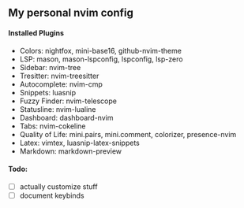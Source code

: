 ## My personal nvim config

#### Installed Plugins
- Colors: nightfox, mini-base16, github-nvim-theme
- LSP: mason, mason-lspconfig, lspconfig, lsp-zero
- Sidebar: nvim-tree
- Tresitter: nvim-treesitter
- Autocomplete: nvim-cmp
- Snippets: luasnip
- Fuzzy Finder: nvim-telescope
- Statusline: nvim-lualine
- Dashboard: dashboard-nvim
- Tabs: nvim-cokeline
- Quality of Life: mini.pairs, mini.comment, colorizer, presence-nvim
- Latex: vimtex, luasnip-latex-snippets
- Markdown: markdown-preview

#### Todo:
- [ ] actually customize stuff
- [ ] document keybinds
